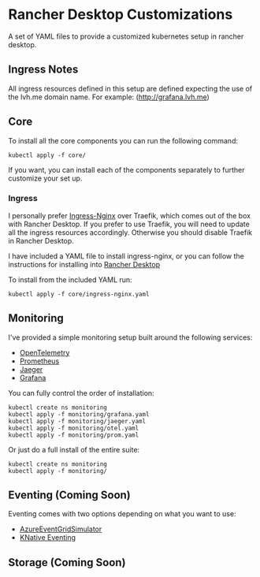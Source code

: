 # Rancher Desktop Customizations
A set of YAML files to provide a customized kubernetes setup in rancher desktop.

## Ingress Notes
All ingress resources defined in this setup are defined expecting the use of the lvh.me domain name. For example: (http://grafana.lvh.me)

## Core
To install all the core components you can run the following command:
```shell
kubectl apply -f core/
```

If you want, you can install each of the components separately to further customize your set up.

### Ingress
I personally prefer [Ingress-Nginx](https://kubernetes.github.io/ingress-nginx/) over Traefik, which comes out of the box with Rancher Desktop.
If you prefer to use Traefik, you will need to update all the ingress resources accordingly. Otherwise you should disable Traefik in Rancher Desktop.

I have included a YAML file to install ingress-nginx, or you can follow the instructions for installing into [Rancher Desktop](https://kubernetes.github.io/ingress-nginx/deploy/#rancher-desktop)

To install from the included YAML run:
```shell
kubectl apply -f core/ingress-nginx.yaml
```

## Monitoring
I've provided a simple monitoring setup built around the following services:
* [OpenTelemetry](https://opentelemetry.io/)
* [Prometheus](https://prometheus.io/)
* [Jaeger](https://www.jaegertracing.io/)
* [Grafana](https://grafana.com)

You can fully control the order of installation:
```shell
kubectl create ns monitoring
kubectl apply -f monitoring/grafana.yaml
kubectl apply -f monitoring/jaeger.yaml
kubectl apply -f monitoring/otel.yaml
kubectl apply -f monitoring/prom.yaml
```

Or just do a full install of the entire suite:
```shell
kubectl create ns monitoring
kubectl apply -f monitoring/
```

## Eventing (Coming Soon)
Eventing comes with two options depending on what you want to use:
* [AzureEventGridSimulator](https://github.com/pmcilreavy/AzureEventGridSimulator)
* [KNative Eventing](https://knative.dev/docs/eventing/)

## Storage (Coming Soon)